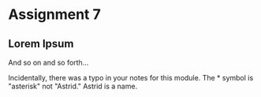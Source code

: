 # Assignment 7
## Lorem Ipsum
And so on and so forth...

Incidentally, there was a typo in your notes for this module. The \* symbol is "asterisk" not "Astrid." Astrid is a name.
